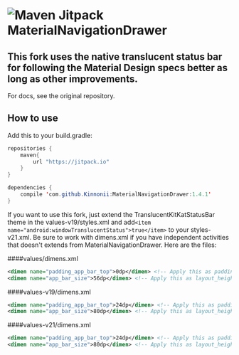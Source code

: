 ![Maven Jitpack](https://img.shields.io/github/release/Kinnonii/MaterialNavigationDrawer.svg?label=JitPack%20Maven)
MaterialNavigationDrawer
========================
## This fork uses the native translucent status bar for following the Material Design specs better as long as other improvements.

For docs, see the original repository.

## How to use
Add this to your build.gradle:
```java 
repositories {
    maven{
        url "https://jitpack.io"
    }
}

dependencies {
    compile 'com.github.Kinnonii:MaterialNavigationDrawer:1.4.1'
}
```
If you want to use this fork, just extend the TranslucentKitKatStatusBar theme in the values-v19/styles.xml and add`<item name="android:windowTranslucentStatus">true</item>` to your styles-v21.xml. Be sure to work with dimens.xml if you have independent activities that doesn't extends from MaterialNavigationDrawer. Here are the files:

####values/dimens.xml
```xml
<dimen name="padding_app_bar_top">0dp</dimen> <!-- Apply this as paddingTop of your app_bar.xml root element -->
<dimen name="app_bar_size">56dp</dimen> <!-- Apply this as layout_height of your app_bar.xml root element -->
```
####values-v19/dimens.xml
```xml
<dimen name="padding_app_bar_top">24dp</dimen> <!-- Apply this as paddingTop of your app_bar.xml root element -->
<dimen name="app_bar_size">80dp</dimen> <!-- Apply this as layout_height of your app_bar.xml root element -->
```
####values-v21/dimens.xml
```xml
<dimen name="padding_app_bar_top">24dp</dimen> <!-- Apply this as paddingTop of your app_bar.xml root element -->
<dimen name="app_bar_size">80dp</dimen> <!-- Apply this as layout_height of your app_bar.xml root element -->
```
